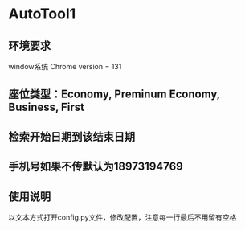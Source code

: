 # AutoTool1
## 环境要求
window系统
Chrome version = 131

## 座位类型：Economy, Preminum Economy, Business, First
## 检索开始日期到该结束日期

## 手机号如果不传默认为18973194769

## 使用说明
以文本方式打开config.py文件，修改配置，注意每一行最后不用留有空格
